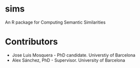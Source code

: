 sims
====

An R package for Computing Semantic Similarities

Contributors
============
 - Jose Luis Mosquera - PhD candidate. Universtiy of Barcelona
 - Alex Sánchez, PhD - Supervisor. University of Barcelona
